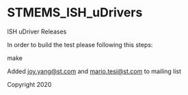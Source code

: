 # STMEMS_ISH_uDrivers
ISH uDriver Releases

In order to build the test please following this steps:

make

Added joy.yang@st.com and mario.tesi@st.com to mailing list

Copyright 2020
